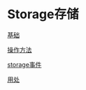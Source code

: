 # Storage存储

[基础](基础/基础.md "基础")

[操作方法](操作方法/操作方法.md "操作方法")

[storage事件](storage事件/storage事件.md "storage事件")

[用处](用处/用处.md "用处")
